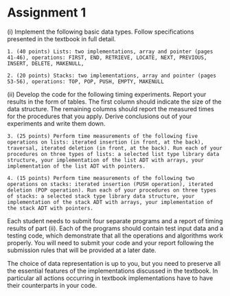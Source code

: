 # Assignment 1

(i) Implement the following basic data types. Follow specifications presented in the textbook in full detail.
    
    1. (40 points) Lists: two implementations, array and pointer (pages 41-46), operations: FIRST, END, RETRIEVE, LOCATE, NEXT, PREVIOUS, INSERT, DELETE, MAKENULL,
    
    2. (20 points) Stacks: two implementations, array and pointer (pages 53-56), operations: TOP, POP, PUSH, EMPTY, MAKENULL

(ii) Develop the code for the following timing experiments. Report your results in the form of tables. The first column should indicate the size of the data structure. The remaining columns should report the measured times for the procedures that you apply. Derive conclusions out of your experiments and write them down.

	3. (25 points) Perform time measurements of the following five operations on lists: iterated insertion (in front, at the back), traversal, iterated deletion (in front, at the back). Run each of your procedures on three types of lists: a selected list type library data structure, your implementation of the list ADT with arrays, your implementation of the list ADT with pointers.

	4. (15 points) Perform time measurements of the following two operations on stacks: iterated insertion (PUSH operation), iterated deletion (POP operation). Run each of your procedures on three types of stacks: a selected stack type library data structure, your implementation of the stack ADT with arrays, your implementation of the stack ADT with pointers.

Each student needs to submit four separate programs and a report of timing results of part (ii). Each of the programs should contain test input data and a testing code, which demonstrate that all the operations and algorithms work properly. You will need to submit your code and your report following the submission rules that will be provided at a later date.

The choice of data representation is up to you, but you need to preserve all the essential features of the implementations discussed in the textbook. In particular all actions occurring in textbook implementations have to have their counterparts in your code.

